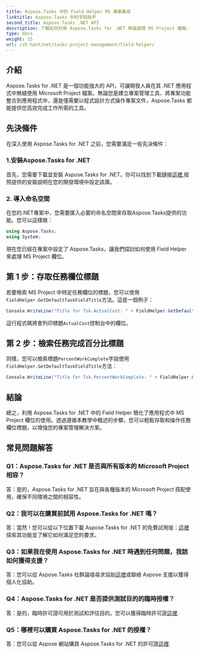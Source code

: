 ```yaml
---
title: Aspose.Tasks 中的 Field Helper MS 專案集成
linktitle: Aspose.Tasks 中的字段助手
second_title: Aspose.Tasks .NET API
description: 了解如何利用 Aspose.Tasks for .NET 無縫處理 MS Project 檔案。
type: docs
weight: 15
url: /zh-hant/net/tasks-project-management/field-helper/
---
```

## 介紹

Aspose.Tasks for .NET 是一個功能強大的 API，可讓開發人員在其 .NET 應用程式中無縫使用 Microsoft Project 檔案。無論您是建立專案管理工具、將專案功能整合到應用程式中，還是僅需要以程式設計方式操作專案文件，Aspose.Tasks 都能提供您高效完成工作所需的工具。

## 先決條件

在深入使用 Aspose.Tasks for .NET 之前，您需要滿足一些先決條件：

### 1.安裝Aspose.Tasks for .NET

首先，您需要下載並安裝 Aspose.Tasks for .NET。你可以找到下載鏈接[這裡](https://releases.aspose.com/tasks/net/),按照提供的安裝說明在您的開發環境中設定該庫。

### 2. 導入命名空間

在您的.NET專案中，您需要匯入必要的命名空間來存取Aspose.Tasks提供的功能。您可以這樣做：

```csharp
using Aspose.Tasks;
using System;

```

現在您已經在專案中設定了 Aspose.Tasks，讓我們探討如何使用 Field Helper 來處理 MS Project 欄位。

## 第 1 步：存取任務欄位標題

若要檢索 MS Project 中特定任務欄位的標題，您可以使用`FieldHelper.GetDefaultTaskFieldTitle`方法。這是一個例子：

```csharp
Console.WriteLine("Title for Tsk.ActualCost: " + FieldHelper.GetDefaultTaskFieldTitle(Tsk.ActualCost.KeyType));
```

這行程式碼將會列印標題`ActualCost`控制台中的欄位。

## 第 2 步：檢索任務完成百分比標題

同樣，您可以檢索標題`PercentWorkComplete`字段使用`FieldHelper.GetDefaultTaskFieldTitle`方法：

```csharp
Console.WriteLine("Title for Tsk.PercentWorkComplete: " + FieldHelper.GetDefaultTaskFieldTitle(Tsk.PercentWorkComplete.KeyType));
```

## 結論

總之，利用 Aspose.Tasks for .NET 中的 Field Helper 簡化了應用程式中 MS Project 欄位的使用。透過遵循本教學中概述的步驟，您可以輕鬆存取和操作任務欄位標題，以增強您的專案管理解決方案。

## 常見問題解答

### Q1：Aspose.Tasks for .NET 是否與所有版本的 Microsoft Project 相容？

答：是的，Aspose.Tasks for .NET 旨在與各種版本的 Microsoft Project 搭配使用，確保不同環境之間的相容性。

### Q2：我可以在購買前試用 Aspose.Tasks for .NET 嗎？

答：當然！您可以從以下位置下載 Aspose.Tasks for .NET 的免費試用版：[這裡](https://releases.aspose.com/)探索其功能並了解它如何滿足您的要求。

### Q3：如果我在使用 Aspose.Tasks for .NET 時遇到任何問題，我該如何獲得支援？

答：您可以從 Aspose.Tasks 社群論壇尋求協助[這裡](https://forum.aspose.com/c/tasks/15)或聯絡 Aspose 支援以獲得個人化協助。

### Q4：Aspose.Tasks for .NET 是否提供測試目的的臨時授權？

答：是的，臨時許可證可用於測試和評估目的。您可以獲得臨時許可證[這裡](https://purchase.aspose.com/temporary-license/).

### Q5：哪裡可以購買 Aspose.Tasks for .NET 的授權？

答：您可以從 Aspose 網站購買 Aspose.Tasks for .NET 的許可證[這裡](https://purchase.aspose.com/buy).